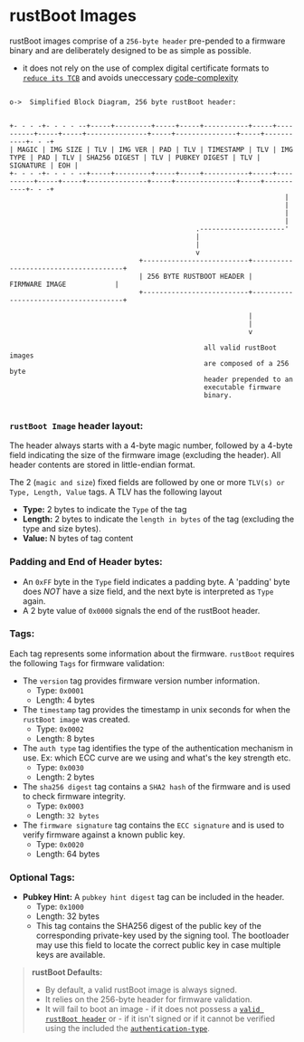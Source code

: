 # rustBoot Images

rustBoot images comprise of a `256-byte header` pre-pended to a firmware binary and are deliberately designed to be as simple as possible. 

- it does not rely on the use of complex digital certificate formats to [`reduce its TCB`](../index.md#trusted-computing-base) and avoids uneccessary [code-complexity](../index.md#complexity--boot-time)

```svgbob

o->  Simplified Block Diagram, 256 byte rustBoot header:


+- - - -+- - - - --+-----+---------+-----+-----+-----------+-----+----------+-----+-----+---------------+-----+---------------+-----+-----------+- - -+
| MAGIC | IMG SIZE | TLV | IMG VER | PAD | TLV | TIMESTAMP | TLV | IMG TYPE | PAD | TLV | SHA256 DIGEST | TLV | PUBKEY DIGEST | TLV | SIGNATURE | EOH |
+- - - -+- - - - --+-----+---------+-----+-----+-----------+-----+----------+-----+-----+---------------+-----+---------------+-----+-----------+- - -+
                                                                    |
                                                                    |
                                                                    |
                                                                    |
                                              .---------------------'
                                              |
                                              |
                                              v
                                +--------------------------+--------------------------------------+                  
                                | 256 BYTE RUSTBOOT HEADER |            FIRMWARE IMAGE            |   
                                +--------------------------+--------------------------------------+                 
                                                           
                                                           |
                                                           |
                                                           v

                                                all valid rustBoot images 
                                                are composed of a 256 byte 
                                                header prepended to an
                                                executable firmware
                                                binary.
                                                        
```

### `rustBoot Image` header layout:

The header always starts with a 4-byte magic number, followed by a 4-byte field indicating the size of the firmware image (excluding the header). All header contents are stored in little-endian format.

The 2 (`magic and size`) fixed fields are followed by one or more `TLV(s) or Type, Length, Value` tags. A TLV has the following layout

- **Type:** 2 bytes to indicate the `Type` of the tag
- **Length:** 2 bytes to indicate the `length in bytes` of the tag (excluding the type and size bytes).
- **Value:** N bytes of tag content

### Padding and End of Header bytes:

- An `0xFF` byte in the `Type` field indicates a padding byte. A 'padding' byte does *NOT* have a size field, and the next byte is interpreted as `Type` again.
- A 2 byte value of `0x0000` signals the end of the rustBoot header. 

### Tags: 

Each tag represents some information about the firmware. `rustBoot` requires the following `Tags` for firmware validation:

- The `version` tag provides firmware version number information.
    - Type: `0x0001`
    - Length: 4 bytes
- The `timestamp` tag provides the timestamp in unix seconds for when the `rustBoot image` was created.
    - Type: `0x0002`
    - Length: 8 bytes
- The `auth type` tag identifies the type of the authentication mechanism in use. Ex: which ECC curve are we using and what's the key strength etc.
    - Type: `0x0030`
    - Length: 2 bytes
- The `sha256 digest` tag contains a `SHA2 hash` of the firmware and is used to check firmware integrity.
    - Type: `0x0003`
    - Length: `32 bytes`
- The `firmware signature` tag contains the `ECC signature` and is used to verify firmware against a known public key.
    - Type: `0x0020`
    - Length: 64 bytes


### Optional Tags:

- **Pubkey Hint:** A `pubkey hint digest` tag can be included in the header.
    - Type: `0x1000`
    - Length: 32 bytes
    - This tag contains the SHA256 digest of the public key of the corresponding private-key used by the signing tool. The bootloader may use this field to locate the correct public key in case multiple keys are available.

> **rustBoot Defaults:** 
> - By default, a valid rustBoot image is always signed.
> - It relies on the 256-byte header for firmware validation.
> - It will fail to boot an image
    - if it does not possess a [`valid rustBoot header`](images.md#rustboot-images) or
    - if it isn't signed or if it cannot be verified using the included the [`authentication-type`](images.md#tags).